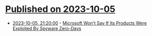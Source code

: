 # [Published on 2023-10-05](index.md)

* [2023-10-05, 21:20:00](https://it.slashdot.org/story/23/10/05/1620223/microsoft-wont-say-if-its-products-were-exploited-by-spyware-zero-days?utm_source=rss1.0mainlinkanon&utm_medium=feed) - [Microsoft Won't Say If Its Products Were Exploited By Spyware Zero-Days](https://it.slashdot.org/story/23/10/05/1620223/microsoft-wont-say-if-its-products-were-exploited-by-spyware-zero-days?utm_source=rss1.0mainlinkanon&utm_medium=feed)
